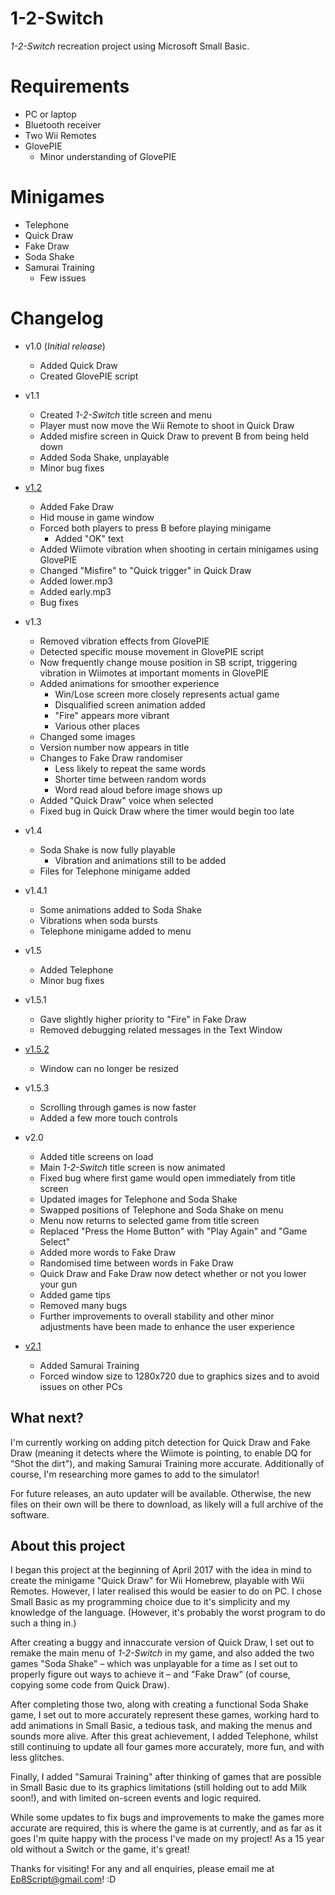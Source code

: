 # 1-2-Switch
 *1-2-Switch* recreation project using Microsoft Small Basic.

# Requirements
* PC or laptop
* Bluetooth receiver
* Two Wii Remotes
* GlovePIE
  * Minor understanding of GlovePIE

# Minigames
* Telephone
* Quick Draw
* Fake Draw
* Soda Shake
* Samurai Training
  * Few issues
  
# Changelog
* v1.0 (*Initial release*)
  * Added Quick Draw
  * Created GlovePIE script
* v1.1
  * Created *1-2-Switch* title screen and menu
  * Player must now move the Wii Remote to shoot in Quick Draw
  * Added misfire screen in Quick Draw to prevent B from being held down <!-- Thanks for the beta testing, dad -->
  * Added Soda Shake, unplayable
  * Minor bug fixes
* [v1.2](https://www.reddit.com/r/nintendo/comments/64aq9o/12switch_partially_recreated_in_small_basic/)
  * Added Fake Draw
  * Hid mouse in game window 
  * Forced both players to press B before playing minigame
    * Added "OK" text
  * Added Wiimote vibration when shooting in certain minigames using GlovePIE
  * Changed "Misfire" to "Quick trigger" in Quick Draw
  * Added lower.mp3
  * Added early.mp3
  * Bug fixes


* v1.3
  * Removed vibration effects from GlovePIE
  * Detected specific mouse movement in GlovePIE script
  * Now frequently change mouse position in SB script, triggering vibration in Wiimotes at important moments in GlovePIE
  * Added animations for smoother experience
    * Win/Lose screen more closely represents actual game
    * Disqualified screen animation added
    * "Fire" appears more vibrant
    * Various other places
  * Changed some images
  * Version number now appears in title
  * Changes to Fake Draw randomiser
    * Less likely to repeat the same words
    * Shorter time between random words
    * Word read aloud before image shows up
  * Added "Quick Draw" voice when selected
  * Fixed bug in Quick Draw where the timer would begin too late
* v1.4
  * Soda Shake is now fully playable
    * Vibration and animations still to be added
  * Files for Telephone minigame added
* v1.4.1
  * Some animations added to Soda Shake <!-- Regarded, unfortunately, as "good enough", otherwise speed would slow down significantly -->
  * Vibrations when soda bursts
  * Telephone minigame added to menu
* v1.5
  * Added Telephone
  * Minor bug fixes
* v1.5.1
  * Gave slightly higher priority to "Fire" in Fake Draw
  * Removed debugging related messages in the Text Window
* [v1.5.2](https://www.reddit.com/r/nintendo/comments/65pbmm/12switch_microsoft_small_basic_v152/)
  * Window can no longer be resized
* v1.5.3
  * Scrolling through games is now faster
  * Added a few more touch controls
* v2.0
  * Added title screens on load
  * Main *1-2-Switch* title screen is now animated
  * Fixed bug where first game would open immediately from title screen
  * Updated images for Telephone and Soda Shake
  * Swapped positions of Telephone and Soda Shake on menu
  * Menu now returns to selected game from title screen
  * Replaced "Press the Home Button" with "Play Again" and "Game Select"
  * Added more words to Fake Draw
  * Randomised time between words in Fake Draw
  * Quick Draw and Fake Draw now detect whether or not you lower your gun
  * Added game tips
  * Removed many bugs
  * Further improvements to overall stability and other minor adjustments have been made to enhance the user experience
* [v2.1](https://www.reddit.com/r/nintendo/comments/6dlnvh/12switch_simulator_v21/)
  * Added Samurai Training
  * Forced window size to 1280x720 due to graphics sizes and to avoid issues on other PCs

## What next?
I'm currently working on adding pitch detection for Quick Draw and Fake Draw (meaning it detects where the Wiimote is pointing, to enable DQ for "Shot the dirt"), and making Samurai Training more accurate. Additionally of course, I'm researching more games to add to the simulator!

For future releases, an auto updater will be available. Otherwise, the new files on their own will be there to download, as likely will a full archive of the software.
  
## About this project
I began this project at the beginning of April 2017 with the idea in mind to create the minigame "Quick Draw" for Wii Homebrew, playable with Wii Remotes. However, I later realised this would be easier to do on PC. I chose Small Basic as my programming choice due to it's simplicity and my knowledge of the language. (However, it's probably the worst program to do such a thing in.) 

After creating a buggy and innaccurate version of Quick Draw, I set out to remake the main menu of *1-2-Switch* in my game, and also added the two games "Soda Shake" &ndash; which was unplayable for a time as I set out to properly figure out ways to achieve it &ndash; and "Fake Draw" (of course, copying some code from Quick Draw).

After completing those two, along with creating a functional Soda Shake game, I set out to more accurately represent these games, working hard to add animations in Small Basic, a tedious task, and making the menus and sounds more alive. After this great achievement, I added Telephone, whilst still continuing to update all four games more accurately, more fun, and with less glitches.

Finally, I added "Samurai Training" after thinking of games that are possible in Small Basic due to its graphics limitations (still holding out to add Milk soon!), and with limited on-screen events and logic required.

While some updates to fix bugs and improvements to make the games more accurate are required, this is where the game is at currently, and as far as it goes I'm quite happy with the process I've made on my project! As a 15 year old without a Switch or the game, it's great!

Thanks for visiting! For any and all enquiries, please email me at Ep8Script@gmail.com! :D
